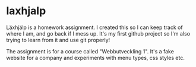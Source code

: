 # laxhjalp

Läxhjälp is a homework assignment. I created this so I can keep track of where I am, and go back if I mess up.
It's my first github project so I'm also trying to learn from it and use git properly! 

The assignment is for a course called "Webbutveckling 1". 
It's a fake website for a company and experiments with menu types, css styles etc. 

